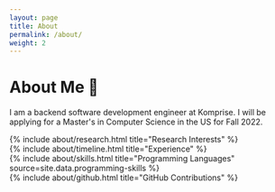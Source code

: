 ```yaml
---
layout: page
title: About
permalink: /about/
weight: 2
---
```


# **About Me :wave:**

I am a backend software development engineer at Komprise. I will be applying for a Master's in Computer Science in the US for Fall 2022.

<div class="row">
{% include about/research.html title="Research Interests" %}
</div>

<div class="row">
{% include about/timeline.html title="Experience" %}
</div>

<div class="row">
{% include about/skills.html title="Programming Languages" source=site.data.programming-skills %}
<!-- {% include about/skills.html title="Other Skills" source=site.data.other-skills %} -->
</div>

<div class="row">
{% include about/github.html title="GitHub Contributions" %}
</div>
